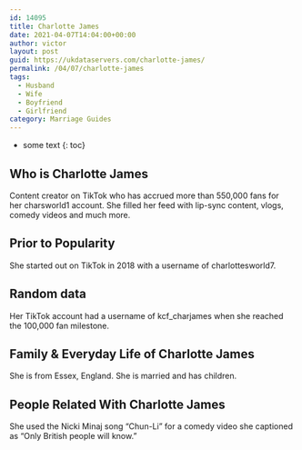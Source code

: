 ```yaml
---
id: 14095
title: Charlotte James
date: 2021-04-07T14:04:00+00:00
author: victor
layout: post
guid: https://ukdataservers.com/charlotte-james/
permalink: /04/07/charlotte-james
tags:
  - Husband
  - Wife
  - Boyfriend
  - Girlfriend
category: Marriage Guides
---
```


* some text
{: toc}


## Who is Charlotte James



Content creator on TikTok who has accrued more than 550,000 fans for her charsworld1 account. She filled her feed with lip-sync content, vlogs, comedy videos and much more. 

                
                
                
## Prior to Popularity



She started out on TikTok in 2018 with a username of charlottesworld7. 

                
                
                
## Random data



Her TikTok account had a username of kcf_charjames when she reached the 100,000 fan milestone. 

                
                
                
## Family & Everyday Life of Charlotte James



She is from Essex, England. She is married and has children.

                
                
                
## People Related With Charlotte James



She used the Nicki Minaj song &#8220;Chun-Li&#8221; for a comedy video she captioned as &#8220;Only British people will know.&#8221;

                
              
            
          
          
          